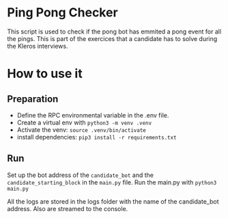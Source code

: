 # Ping Pong Checker

This script is used to check if the pong bot has emmited a pong event for all the pings. This is part of the exercices that a candidate has to solve during the Kleros interviews.

# How to use it
## Preparation
- Define the RPC environmental variable in the .env file.
- Create a virtual env with `python3 -m venv .venv`
- Activate the venv: `source .venv/bin/activate`
- install dependencies: `pip3 install -r requirements.txt`

## Run
Set up the bot address of the `candidate_bot` and the `candidate_starting_block` in the `main.py` file.
Run the main.py with `python3 main.py`

All the logs are stored in the logs folder with the name of the candidate_bot address. Also are streamed to the console.
